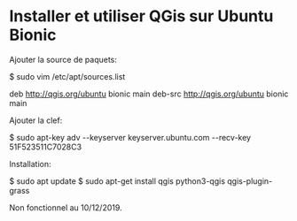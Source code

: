 # Installer et utiliser QGis sur Ubuntu Bionic

Ajouter la source de paquets:

  $ sudo vim /etc/apt/sources.list

  deb http://qgis.org/ubuntu bionic main
  deb-src http://qgis.org/ubuntu bionic main

Ajouter la clef:

  $ sudo apt-key adv --keyserver keyserver.ubuntu.com --recv-key 51F523511C7028C3


Installation:

  $ sudo apt update
  $ sudo apt-get install qgis python3-qgis qgis-plugin-grass


Non fonctionnel au 10/12/2019.




